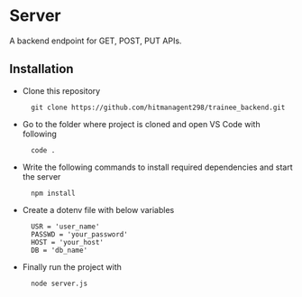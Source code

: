 # Server 

A backend endpoint for GET, POST, PUT APIs.


## Installation

+ Clone this repository


        git clone https://github.com/hitmanagent298/trainee_backend.git


+ Go to the folder where project is cloned and open VS Code with following
        
        code .

+ Write the following commands to install required dependencies and start the server

        npm install 

+ Create a dotenv file with below variables

        USR = 'user_name'
        PASSWD = 'your_password'
        HOST = 'your_host'
        DB = 'db_name'
        
+ Finally run the project with

        node server.js

